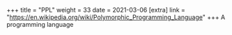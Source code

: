+++
title = "PPL"
weight = 33
date = 2021-03-06
[extra]
link = "https://en.wikipedia.org/wiki/Polymorphic_Programming_Language"
+++
A programming language

